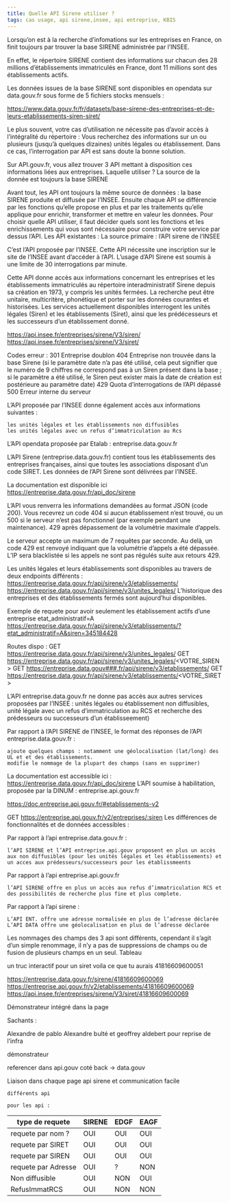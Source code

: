 ```yaml
---
title: Quelle API Sirene utiliser ?
tags: cas usage, api sirene,insee, api entreprise, KBIS
---
```


Lorsqu’on est à la recherche d’infomations sur les entreprises en France,
on finit toujours par trouver la base SIRENE administrée par l’INSEE.

En effet, le répertoire SIRENE contient des informations sur chacun des 28 millions d’établissements immatriculés en France, dont 11 millions sont des établissements actifs.

<FlatFileWidget title="Accèder aux données de la base Sirene sur data.gouv" href="https://www.data.gouv.fr/fr/datasets/base-sirene-des-entreprises-et-de-leurs-etablissements-siren-siret/" />

Les données issues de la base SIRENE sont disponibles en opendata sur data.gouv.fr sous forme de 5 fichiers stocks mensuels :

https://www.data.gouv.fr/fr/datasets/base-sirene-des-entreprises-et-de-leurs-etablissements-siren-siret/

Le plus souvent, votre cas d’utilisation ne nécessite pas d’avoir accès à l’intégralité du répertoire : Vous recherchez des informations sur un ou plusieurs (jusqu’à quelques dizaines) unités légales ou établissement. Dans ce cas, l’interrogation par API est sans doute la bonne solution.

Sur API.gouv.fr, vous allez trouver 3 API mettant à disposition ces informations liées aux entreprises. Laquelle utiliser ?
La source de la donnée est toujours la base SIRENE

Avant tout, les API ont toujours la même source de données : la base SIRENE produite et diffusée par l’INSEE.
Ensuite chaque API se différencie par les fonctions qu’elle propose en plus et par les traitements qu’elle applique pour enrichir, transformer et mettre en valeur les données.
Pour choisir quelle API utiliser, il faut décider quels sont les fonctions et les enrichissements qui vous sont nécessaire pour construire votre service par dessus l’API.
Les API existantes :
La source primaire : l’API sirene de l’INSEE

C’est l’API proposée par l’INSEE.
Cette API nécessite une inscription sur le site de l’INSEE avant d’accéder à l’API.
L’usage d’API Sirene est soumis à une limite de 30 interrogations par minute.

Cette API donne accès aux informations concernant les entreprises et les établissements immatriculés au répertoire interadministratif Sirene depuis sa création en 1973, y compris les unités fermées. La recherche peut être unitaire, multicritère, phonétique et porter sur les données courantes et historisées. Les services actuellement disponibles interrogent les unités légales (Siren) et les établissements (Siret), ainsi que les prédécesseurs et les successeurs d’un établissement donné.

https://api.insee.fr/entreprises/sirene/V3/siren/
https://api.insee.fr/entreprises/sirene/V3/siret/

Codes erreur :
301 Entreprise doublon
404 Entreprise non trouvée dans la base Sirene (si le paramètre date n’a pas été utilisé, cela peut signifier que le numéro de 9 chiffres ne correspond pas à un Siren présent dans la base ; si le paramètre a été utilisé, le Siren peut exister mais la date de création est postérieure au paramètre date)
429 Quota d’interrogations de l’API dépassé
500 Erreur interne du serveur

L’API proposée par l’INSEE donne également accès aux informations suivantes :

    les unités légales et les établissements non diffusibles
    les unités légales avec un refus d’immatriculation au Rcs

L’API opendata proposée par Etalab : entreprise.data.gouv.fr

L’API Sirene (entreprise.data.gouv.fr) contient tous les établissements des entreprises françaises, ainsi que toutes les associations disposant d’un code SIRET. Les données de l’API Sirene sont délivrées par l’INSEE.

La documentation est disponible ici https://entreprise.data.gouv.fr/api_doc/sirene

L’API vous renverra les informations demandées au format JSON (code 200).
Vous recevrez un code 404 si aucun établissement n’est trouvé, ou un 500 si le serveur n’est pas fonctionnel (par exemple pendant une maintenance). 429 après dépassement de la volumétrie maximale d’appels.

Le serveur accepte un maximum de 7 requêtes par seconde. Au delà, un code 429 est renvoyé indiquant que la volumétrie d’appels a été dépassée. L’IP sera blacklistée si les appels ne sont pas régulés suite aux retours 429.

Les unités légales et leurs établissements sont disponibles au travers de deux endpoints différents :
https://entreprise.data.gouv.fr/api/sirene/v3/etablissements/
https://entreprise.data.gouv.fr/api/sirene/v3/unites_legales/
L’historique des entreprises et des établissements fermés sont aujourd’hui disponibles.

Exemple de requete pour avoir seulement les établissement actifs d’une entreprise etat_administratif=A
https://entreprise.data.gouv.fr/api/sirene/v3/etablissements/?etat_administratif=A&siren=345184428

Routes dispo :
GET https://entreprise.data.gouv.fr/api/sirene/v3/unites_legales/
GET https://entreprise.data.gouv.fr/api/sirene/v3/unites_legales/<VOTRE_SIREN>
GET https://entreprise.data.gouv###.fr/api/sirene/v3/etablissements/
GET https://entreprise.data.gouv.fr/api/sirene/v3/etablissements/<VOTRE_SIRET>

L’API entreprise.data.gouv.fr ne donne pas accès aux autres services proposées par l’INSEE : unités légales ou établissement non diffusibles, unité légale avec un refus d’immatriculation au RCS et recherche des prédesseurs ou successeurs d’un établisseement)

Par rapport à l’API SIRENE de l’INSEE, le format des réponses de l’API entreprise.data.gouv.fr :

    ajoute quelques champs : notamment une géolocalisation (lat/long) des UL et et des établissements.
    modifie le nommage de la plupart des champs (sans en supprimer)

La documentation est accessible ici : https://entreprise.data.gouv.fr/api_doc/sirene
L’API soumise à habilitation, proposée par la DINUM : entreprise.api.gouv.fr

https://doc.entreprise.api.gouv.fr/#etablissements-v2

GET https://entreprise.api.gouv.fr/v2/entreprises/:siren
Les différences de fonctionnalités et de données accessibles :

Par rapport à l’api entreprise.data.gouv.fr :

    l’API SIRENE et l’API entreprise.api.gouv proposent en plus un accès aux non diffusibles (pour les unités légales et les établissements) et un acces aux prédesseurs/successeurs pour les établissmeents

Par rapport à l’api entreprise.api.gouv.fr

    l’API SIRENE offre en plus un accès aux refus d’immatriculation RCS et des possibilités de recherche plus fine et plus complete.

Par rapport à l’api sirene :

    L’API ENT. offre une adresse normalisée en plus de l’adresse déclarée
    L’API DATA offre une géolocalisation en plus de l’adresse déclarée

Les nommages des champs des 3 api sont différents, cependant il s’agit d’un simple renommage, il n’y a pas de suppressions de champs ou de fusion de plusieurs champs en un seul.
Tableau

un truc interactif pour un siret voila ce que tu aurais
41816609600051

https://entreprise.data.gouv.fr/sirene/41816609600069
https://entreprise.api.gouv.fr/v2/etablissements/41816609600069
https://api.insee.fr/entreprises/sirene/V3/siret/41816609600069

Démonstrateur intégré dans la page

Sachants :

Alexandre de pablo
Alexandre bulté et geoffrey aldebert
pour reprise de l’infra

démonstrateur

referencer dans api.gouv
coté back -> data.gouv

Liaison dans chaque page api sirene
et communication facile

    différents api

    pour les api :

| type de requete     | SIRENE | EDGF | EAGF |
| ------------------- | ------ | ---- | ---- |
| requete par nom ?   | OUI    | OUI  | OUI  |
| requete par SIRET   | OUI    | OUI  | OUI  |
| requete par SIREN   | OUI    | OUI  | OUI  |
| requete par Adresse | OUI    | ?    | NON  |
| Non diffusible      | OUI    | NON  | OUI  |
| RefusImmatRCS       | OUI    | NON  | NON  |
